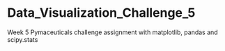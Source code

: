 # Data_Visualization_Challenge_5
Week 5 Pymaceuticals challenge assignment with matplotlib, pandas and scipy.stats
